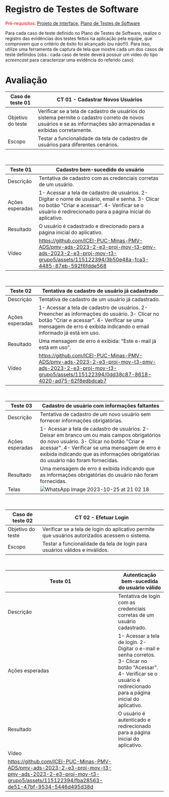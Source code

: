 # Registro de Testes de Software

<span style="color:red">Pré-requisitos: <a href="3-Projeto de Interface.md"> Projeto de Interface</a></span>, <a href="8-Plano de Testes de Software.md"> Plano de Testes de Software</a>

Para cada caso de teste definido no Plano de Testes de Software, realize o registro das evidências dos testes feitos na aplicação pela equipe, que comprovem que o critério de êxito foi alcançado (ou não!!!). Para isso, utilize uma ferramenta de captura de tela que mostre cada um dos casos de teste definidos (obs.: cada caso de teste deverá possuir um vídeo do tipo _screencast_ para caracterizar uma evidência do referido caso).

# Avaliação 

| Caso de teste 01     |  CT 01 - Cadastrar Novos Usuários                                                                   | 
| ------- | ------------------------------------------------------------------------------------------------------------ | 
| Objetivo do teste | Verificar se a tela de cadastro de usuários do sistema permite o cadastro correto de novos usuários e se as informações são armazenadas e exibidas corretamente. | 
| Escopo | Testar a funcionalidade da tela de cadastro de usuários para diferentes cenários. |

<br>


| Teste 01     |  Cadastro bem-sucedido do usuário                                                                  | 
| ------- | ------------------------------------------------------------------------------------------------------------ | 
| Descrição | Tentativa de cadastro com as credenciais corretas de um usuário. | 
| Ações esperadas | 1- Acessar a tela de cadastro de usuários. 2- Digitar o nome de usuário, email e senha. 3- Clicar no botão "Criar e acessar". 4- Verificar se o usuário é redirecionado para a página inicial do aplicativo. |
| Resultado | O usuário é cadastrado e direcionado para a página inicial do aplicativo. |
| Vídeo | https://github.com/ICEI-PUC-Minas-PMV-ADS/pmv-ads-2023-2-e3-proj-mov-t3-pmv-ads-2023-2-e3-proj-mov-t3-grupo5/assets/115122394/3b50e48a-fca3-4485-87eb-592f6fdde568|

<br>

| Teste 02     |  Tentativa de cadastro de usuário já cadastrado                                                                  | 
| ------- | ------------------------------------------------------------------------------------------------------------ | 
| Descrição |  Tentativa de cadastro de um usuário já cadastrado. | 
| Ações esperadas | 1- Acessar a tela de cadastro de usuários. 2- Preencher as informações do usuário. 3- Clicar no botão "Criar e acessar". 4- Verificar se uma mensagem de erro é exibida indicando o email informado já está em uso. |
| Resultado | Uma mensagem de erro é exibida: "Este e-mail já está em uso". |
| Vídeo | https://github.com/ICEI-PUC-Minas-PMV-ADS/pmv-ads-2023-2-e3-proj-mov-t3-pmv-ads-2023-2-e3-proj-mov-t3-grupo5/assets/115122394/0dd38c87-8618-4020-ad75-62f8edbdcab7 |

<br>

| Teste 03     |  Cadastro de usuário com informações faltantes                                                    | 
| ------- | ------------------------------------------------------------------------------------------------------------ | 
| Descrição |  Tentativa de cadastro de um novo usuário sem fornecer informações obrigatórias. | 
| Ações esperadas | 1- Acessar a tela de cadastro de usuários. 2- Deixar em branco um ou mais campos obrigatórios do novo usuário. 3- Clicar no botão "Criar e acessar". 4- Verificar se uma mensagem de erro é exibida indicando que as informações obrigatórias do usuário não foram fornecidas. |
| Resultado | Uma mensagem de erro é exibida indicando que as informações obrigatórias do usuário não foram fornecidas. |
| Telas | ![WhatsApp Image 2023-10-25 at 21 02 18](https://github.com/ICEI-PUC-Minas-PMV-ADS/pmv-ads-2023-2-e3-proj-mov-t3-pmv-ads-2023-2-e3-proj-mov-t3-grupo5/assets/115122394/06d7026a-218e-4e23-b758-84f6238825f2) |

<br>

| Caso de teste 02     |  CT 02 - Efetuar Login                                                                   | 
| ------- | ------------------------------------------------------------------------------------------------------------ | 
| Objetivo do teste | Verificar se a tela de login do aplicativo permite que usuários autorizados acessem o sistema.| 
| Escopo | Testar a funcionalidade da tela de login para usuários válidos e inválidos. |

<br>

| Teste 01     |  Autenticação bem-sucedida do usuário válido                                                                  | 
| ------- | ------------------------------------------------------------------------------------------------------------ | 
| Descrição | Tentativa de login com as credenciais corretas de um usuário cadastrado. | 
| Ações esperadas | 1- Acessar a tela de login. 2- Digitar o e-mail e senha corretos. 3- Clicar no botão "Acessar". 4- Verificar se o usuário é redirecionado para a página inicial do aplicativo. |
| Resultado | O usuário é autenticado e redirecionado para a página inicial do aplicativo. |
| Vídeo |
https://github.com/ICEI-PUC-Minas-PMV-ADS/pmv-ads-2023-2-e3-proj-mov-t3-pmv-ads-2023-2-e3-proj-mov-t3-grupo5/assets/115122394/fba28563-de51-47bf-9534-5446d495d38d|

<br>

